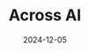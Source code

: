 ---  
layout: startup_page  
title: "Across AI"  
id: "across.ai"  
permalink: "/acrossaiacross.ai12052024/"  
website: "https://www.across.ai/"  
funding_round: "Seed"  
funding_amount: ""  
investors: "Village Global, Cota Capital"  
about: "Across AI develops Agentic AI technology to leverage enterprise data for contextually accurate and verifiable output in enterprise workflows, beginning with B2B sales. Their technology uses a dynamic memory system to prioritize and reason over data, providing actionable insights and recommendations. This contrasts with existing solutions that lack deep integration and contextual understanding."  
markets: "AI, Sales Technology, Artificial Intelligence (AI), Enterprise"  
hq: "San Francisco, California, United States"  
founded_year: "2024"  
linkedin: "https://www.linkedin.com/company/across-ai"  
twitter: "https://x.com/across_ai"  
instagram: ""  
facebook: ""  
crunchbase: "https://www.crunchbase.com/organization/across-ai"  
pitchbook: ""  

date_display: "05-Dec-2024"  
date: "2024-12-05"

# SEO Optimization  
meta_title: "Across AI - Seed"  
meta_description: "Across AI, Across AI develops Agentic AI technology to leverage enterprise data for contextually accurate and verifiable output in enterprise workflows, beginnin..."  
meta_keywords: "Across AI, AI, Sales Technology, Artificial Intelligence (AI), Enterprise, Seed funding"  
canonical_url: "https://startup.projectstartups.com/acrossaiacross.ai12052024/"  
---